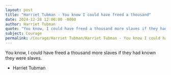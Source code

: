 ```yaml
---
layout: post
title: "Harriet Tubman - You know I could have freed a thousand"
date: 2024-12-28 12:00:00 -0000
author: Harriet Tubman
quote: "You know, I could have freed a thousand more slaves if they had known they were slaves."
subject: Courage
permalink: /Courage/Harriet Tubman/Harriet Tubman - You know I could have freed a thousand
---
```


You know, I could have freed a thousand more slaves if they had known they were slaves.

- Harriet Tubman
